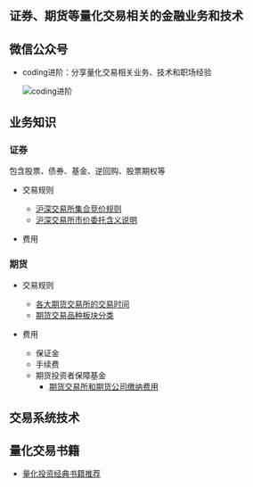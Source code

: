 ## 证券、期货等量化交易相关的金融业务和技术

## 微信公众号

* coding进阶：分享量化交易相关业务、技术和职场经验

  ![coding进阶](./workspace/img/wechat.png)

## 业务知识

### 证券

包含股票、债券、基金、逆回购、股票期权等

* 交易规则
  * [沪深交易所集合竞价规则](https://zhuanlan.zhihu.com/p/137762677)
  * [沪深交易所市价委托含义说明](./workspace/securities/market_order.md)

* 费用

### 期货

* 交易规则
  * [各大期货交易所的交易时间](./workspace/futures/trading_time.md)
  * [期货交易品种板块分类](https://zhuanlan.zhihu.com/p/459400875)
  
* 费用
  * 保证金
  * 手续费
  * 期货投资者保障基金
    * [期货交易所和期货公司缴纳费用](./workspace/futures/future_investor_protection_fund.md)

## 交易系统技术

## 量化交易书籍

* [量化投资经典书籍推荐](./workspace/book/00-quant-book.md)

